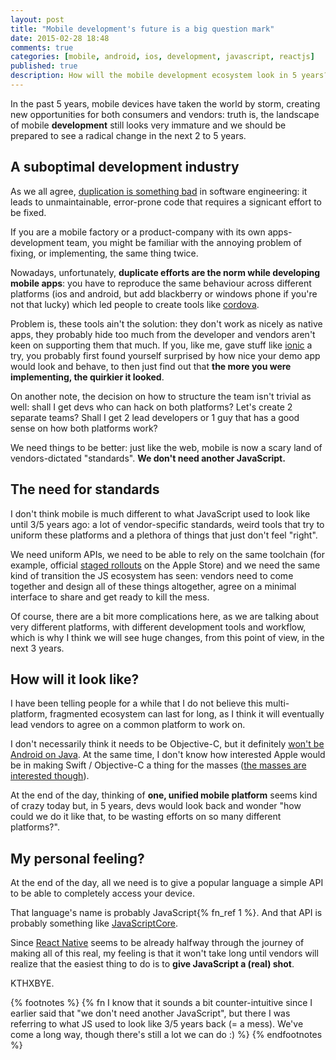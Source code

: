 ```yaml
---
layout: post
title: "Mobile development's future is a big question mark"
date: 2015-02-28 18:48
comments: true
categories: [mobile, android, ios, development, javascript, reactjs]
published: true
description: How will the mobile development ecosystem look in 5 years? The current landscape isn't very exciting, and I feel there might be revolutions ahead
---
```


In the past 5 years, mobile devices have taken
the world by storm, creating new opportunities
for both consumers and vendors: truth is, the
landscape of mobile **development** still looks
very immature and we should be prepared to see a
radical change in the next 2 to 5 years.

<!-- more -->

## A suboptimal development industry

As we all agree, [duplication is something bad](http://en.wikipedia.org/wiki/Duplicate_code)
in software engineering: it leads to unmaintainable,
error-prone code that requires a signicant effort
to be fixed.

If you are a mobile factory or a product-company
with its own apps-development team, you might be
familiar with the annoying problem of fixing, or
implementing, the same thing twice.

Nowadays, unfortunately, **duplicate efforts are the norm
while developing mobile apps**: you have to reproduce
the same behaviour across different platforms (ios
and android, but add blackberry or windows phone if you're
not that lucky) which led people to create tools like
[cordova](http://cordova.apache.org).

Problem is, these tools ain't the solution: they don't work
as nicely as native apps, they probably hide too
much from the developer and vendors aren't keen
on supporting them that much. If you, like me,
gave stuff like [ionic](http://ionicframework.com/) a try,
you probably first found yourself surprised by
how nice your demo app would look and behave,
to then just find out that **the more you were
implementing, the quirkier it looked**.

On another note, the decision on how to structure
the team isn't trivial as well: shall
I get devs who can hack on both
platforms? Let's create 2 separate teams? Shall I
get 2 lead developers or 1 guy that has a good
sense on how both platforms work?

We need things to be better: just like the web,
mobile is now a scary land of vendors-dictated
"standards". **We don't need another JavaScript.**

## The need for standards

I don't think mobile is much different to what
JavaScript used to look like until 3/5 years ago:
a lot of vendor-specific standards, weird tools
that try to uniform these platforms and a plethora
of things that just don't feel "right".

We need uniform APIs, we need to be able to rely
on the same toolchain (for example, official [staged rollouts](https://support.google.com/googleplay/android-developer/answer/3131213?hl=en) on the Apple Store)
and we need the same kind of transition the JS
ecosystem has seen: vendors need to
come together and design all of these things
altogether, agree on a minimal interface to share
and get ready to kill the mess.

Of course, there are a bit more complications here,
as we are talking about very different platforms,
with different development tools and workflow, which
is why I think we will see huge changes, from this
point of view, in the next 3 years.

## How will it look like?

I have been telling people for a while that I do not
believe this multi-platform, fragmented ecosystem
can last for long, as I think it will eventually
lead vendors to agree on a common platform to work on.

I don't necessarily think it needs to be Objective-C,
but it definitely [won't be Android on Java](http://www.reddit.com/r/androiddev/comments/27mu3v/why_do_android_dev_tools_still_suck/).
At the same time, I don't know how interested Apple
would be in making Swift / Objective-C a thing for the
masses ([the masses are interested though](http://stackoverflow.com/questions/7133728/objective-c-in-linux)).

At the end of the day, thinking of **one, unified mobile
platform** seems kind of crazy today but, in 5 years,
devs would look back and wonder "how could we do it like
that, to be wasting efforts on so many different platforms?".

## My personal feeling?

At the end of the day, all we need is to give a popular
language a simple API to be able to completely access
your device.

That language's name is probably JavaScript{% fn_ref 1 %}.
And that API is probably something like [JavaScriptCore](http://trac.webkit.org/wiki/JavaScriptCore).

Since [React Native](http://www.railslove.com/stories/fresh-on-our-radar-react-native)
seems to be already halfway through the journey of
making all of this real, my feeling is that it won't
take long until vendors will realize that the
easiest thing to do is to **give JavaScript a (real) shot**.

KTHXBYE.

{% footnotes %}
  {% fn I know that it sounds a bit counter-intuitive since I earlier said that "we don't need another JavaScript", but there I was referring to what JS used to look like 3/5 years back (= a mess). We've come a long way, though there's still a lot we can do :)  %}
{% endfootnotes %}